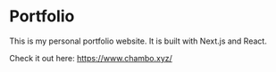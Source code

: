 # Portfolio
This is my personal portfolio website. It is built with Next.js and React.

Check it out here:
https://www.chambo.xyz/
